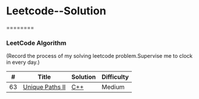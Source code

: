 # Leetcode--Solution
========

### LeetCode Algorithm

(Record the process of my solving leetcode problem.Supervise me to clock in every day.)


| # | Title | Solution | Difficulty |
|---| ----- | -------- | ---------- |
|63|[Unique Paths II](https://leetcode-cn.com/problems/unique-paths-ii/) | [C++](./algorithms/cpp/UniquePathsII/uniquepathsii.cpp)|Medium|
